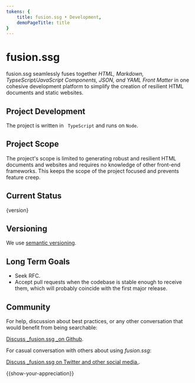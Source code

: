 ```yaml
---
tokens: {
    title: fusion.ssg • Development,
    demoPageTitle: title
}
---
```


# fusion.ssg

fusion.ssg seamlessly fuses together _HTML, Markdown, TypseScript/JavaScript Components, JSON, and YAML Front Matter_ in one cohesive development platform to simplify the creation of resilient HTML documents and static websites.

## Project Development

The project is written in ` TypeScript` and runs on `Node`.

## Project Scope
The project's scope is limited to generating robust and resilient HTML documents and websites and requires no knowledge of other front-end frameworks. This keeps the scope of the project focused and prevents feature creep.

## Current Status

<p class="ver">{version}</p>

## Versioning

We use <a href="https://semver.org/">semantic versioning</a>.

## Long Term Goals

- Seek RFC.
- Accept pull requests when the codebase is stable enough to receive them, which will probably coincide with the first major release.

## Community

For help, discussion about best practices, or any other conversation that would benefit from being searchable:

[Discuss _fusion.ssg _on Github](https://github.com/4awpawz/fusion.ssg/discussions).

For casual conversation with others about using _fusion.ssg_:

[Discuss _fusion.ssg on Twitter and other social media.](https://twitter.com).

{{show-your-appreciation}}
